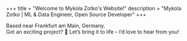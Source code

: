+++
title = "Welcome to Mykola Zotko's Website!"
description = "Mykola Zotko | ML & Data Engineer, Open Source Developer"
+++

Based near Frankfurt am Main, Germany.  
Got an exciting project? :rocket: Let’s bring it to life – I’d love to hear from
you!
